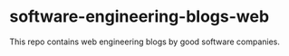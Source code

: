 # software-engineering-blogs-web
This repo contains web engineering blogs by good software companies.
